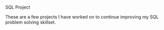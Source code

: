 SQL Project

These are a  few projects I have worked on to continue improving my SQL problem solving skillset.

